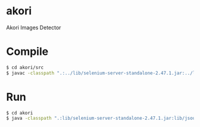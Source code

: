 # akori
Akori Images Detector

Compile
=======

```sh
$ cd akori/src
$ javac -classpath ".:../lib/selenium-server-standalone-2.47.1.jar:../lib/jsoup-1.7.3.jar" -d ../build/classes com/codeborne/selenide/*.java com/codeborne/selenide/impl/*.java com/codeborne/selenide/ex/*.java akori/DrawLevel.java
```

Run
===

```sh
$ cd akori
$ java -classpath ".:lib/selenium-server-standalone-2.47.1.jar:lib/jsoup-1.7.3.jar:build/classes" akori.DrawLevel
```

